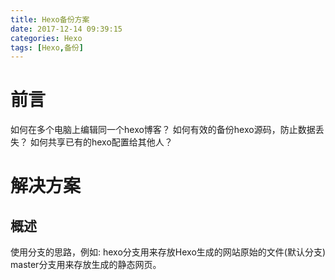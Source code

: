 ```yaml
---
title: Hexo备份方案
date: 2017-12-14 09:39:15
categories: Hexo
tags: [Hexo,备份]
---
```


# 前言
如何在多个电脑上编辑同一个hexo博客？
如何有效的备份hexo源码，防止数据丢失？
如何共享已有的hexo配置给其他人？

<!-- more -->
# 解决方案
## 概述
使用分支的思路，例如:
hexo分支用来存放Hexo生成的网站原始的文件(默认分支)
master分支用来存放生成的静态网页。
##
##
